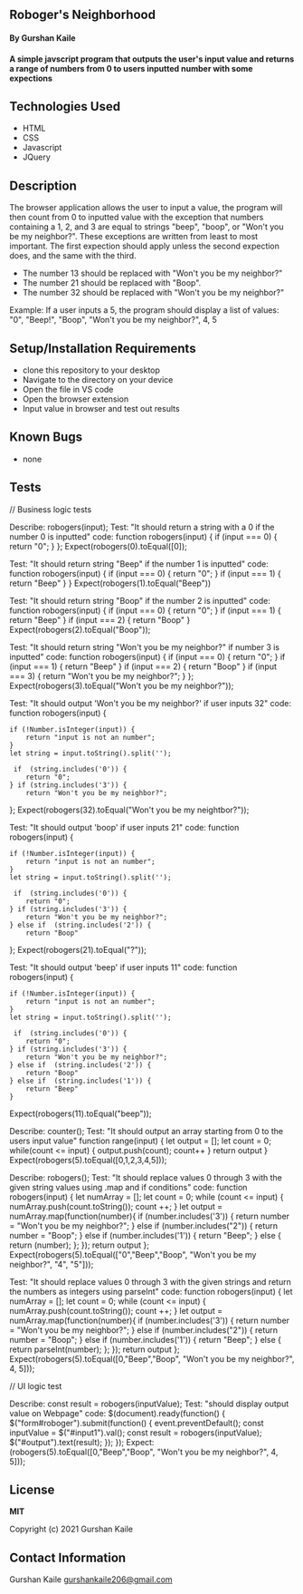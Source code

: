 ## Roboger's Neighborhood

#### By Gurshan Kaile

#### A simple javscript program that outputs the user's input value and returns a range of numbers from 0 to users inputted number with some expections

## Technologies Used 

* HTML
* CSS
* Javascript
* JQuery

## Description 

The browser application allows the user to input a value, the program will then count from 0 to inputted value with the exception that numbers containing a 1, 2, and 3 are equal to strings "beep", "boop", or "Won't you be my neighbor?". These exceptions are written from least to most important. The first expection should apply unless the second expection does, and the same with the third. 

* The number 13 should be replaced with "Won't you be my neighbor?"
* The number 21 should be replaced with "Boop".
* The number 32 should be replaced with "Won't you be my neighbor?"

Example: If a user inputs a 5, the program should display a list of values: "0", "Beep!", "Boop", "Won't you be my neighbor?", 4, 5

## Setup/Installation Requirements 

* clone this repository to your desktop
* Navigate to the directory on your device
* Open the file in VS code
* Open the browser extension
* Input value in browser and test out results

## Known Bugs

* none

## Tests


// Business logic tests

Describe: robogers(input);
Test: "It should return a string with a 0 if the number 0 is inputted"
code: function robogers(input) {
    if (input === 0) {
        return "0";
    }
};
Expect(robogers(0).toEqual([0]); 


Test: "It should return string "Beep" if the number 1 is inputted"
code: function robogers(input) {
    if  (input === 0) {
        return "0";
    }
    if  (input === 1) {
        return "Beep"
    }
}
Expect(robogers(1).toEqual("Beep"))


Test: "It should return string "Boop" if the number 2 is inputted"
code: function robogers(input) {
    if  (input === 0) {
        return "0";
    }
    if  (input === 1) {
        return "Beep"
    }
    if  (input === 2) {
        return "Boop"
    }
Expect(robogers(2).toEqual("Boop")); 


Test: "It should return string "Won't you be my neighbor?" if number 3 is inputted"
code: function robogers(input) {
    if  (input === 0) {
        return "0";
    }
    if  (input === 1) {
        return "Beep"
    }
    if  (input === 2) {
        return "Boop"
    }
    if (input === 3) {
        return "Won't you be my neighbor?";
    }
};
Expect(robogers(3).toEqual("Won't you be my neighbor?")); 




Test: "It should output 'Won't you be my neighbor?' if user inputs 32"
code: function robogers(input) {
   
    if (!Number.isInteger(input)) {
        return "input is not an number";
    }
    let string = input.toString().split('');
    
     if  (string.includes('0')) {
        return "0";
    } if (string.includes('3')) {
        return "Won't you be my neighbor?";
};
Expect(robogers(32).toEqual("Won't you be my neightbor?")); 



Test: "It should output 'boop' if user inputs 21"
code: function robogers(input) {
   
    if (!Number.isInteger(input)) {
        return "input is not an number";
    }
    let string = input.toString().split('');
    
     if  (string.includes('0')) {
        return "0";
    } if (string.includes('3')) {
        return "Won't you be my neighbor?";
    } else if  (string.includes('2')) {
        return "Boop"
};
Expect(robogers(21).toEqual("?")); 



Test: "It should output 'beep' if user inputs 11"
code: function robogers(input) {
   
    if (!Number.isInteger(input)) {
        return "input is not an number";
    }
    let string = input.toString().split('');
    
     if  (string.includes('0')) {
        return "0";
    } if (string.includes('3')) {
        return "Won't you be my neighbor?";
    } else if  (string.includes('2')) {
        return "Boop"
    } else if  (string.includes('1')) {
        return "Beep"
    }
Expect(robogers(11).toEqual("beep")); 


Describe: counter();
Test: "It should output an array starting from 0 to the users input value"
function range(input) {
    let output = [];
    let count = 0;
    while(count <= input) {
        output.push(count);
        count++
    }
    return output
}
Expect(robogers(5).toEqual([0,1,2,3,4,5])); 

Describe: robogers(); 
Test: "It should replace values 0 through 3 with the given string values using .map and if conditions" 
code: function robogers(input) {
    let numArray = [];
    let count = 0;
    while (count <= input) {
        numArray.push(count.toString());
        count ++;
    }
    let output = numArray.map(function(number){
        if (number.includes('3')) {
            return number = "Won't you be my neighbor?";
        } else if (number.includes("2")) {
            return number = "Boop";
        } else if (number.includes('1')) {
            return "Beep";
        } else {
            return (number);
        };
    });
    return output
};
Expect(robogers(5).toEqual(["0","Beep","Boop", "Won't you be my neighbor?", "4", "5"]));

Test: "It should replace values 0 through 3 with the given strings and return the numbers as integers using parseInt"
code: function robogers(input) {
    let numArray = [];
    let count = 0;
    while (count <= input) {
        numArray.push(count.toString());
        count ++;
    }
    let output = numArray.map(function(number){
        if (number.includes('3')) {
            return number = "Won't you be my neighbor?";
        } else if (number.includes("2")) {
            return number = "Boop";
        } else if (number.includes('1')) {
            return "Beep";
        } else {
            return parseInt(number);
        };
    });
    return output
};
Expect(robogers(5).toEqual([0,"Beep","Boop", "Won't you be my neighbor?", 4, 5]));

// UI logic test

Describe: const result = robogers(inputValue);
Test: "should display output value on Webpage"
code: $(document).ready(function() {
    $("form#roboger").submit(function() {
        event.preventDefault();
        const inputValue = $("#input1").val();
        const result = robogers(inputValue);
        $("#output").text(result);
    });
});
Expect: (robogers(5).toEqual([0,"Beep","Boop", "Won't you be my neighbor?", 4, 5]));

## License

**MIT**

Copyright (c) 2021 Gurshan Kaile

## Contact Information 

Gurshan Kaile gurshankaile206@gmail.com
